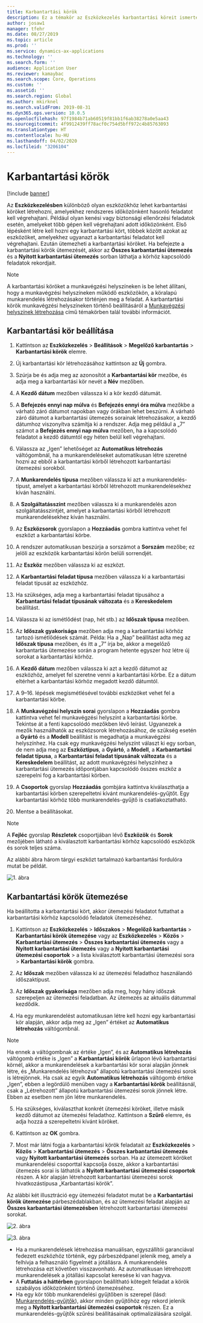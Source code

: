 ```yaml
---
title: Karbantartási körök
description: Ez a témakör az Eszközkezelés karbantartási köreit ismerteti.
author: josaw1
manager: tfehr
ms.date: 08/27/2019
ms.topic: article
ms.prod: ''
ms.service: dynamics-ax-applications
ms.technology: ''
ms.search.form: ''
audience: Application User
ms.reviewer: kamaybac
ms.search.scope: Core, Operations
ms.custom: ''
ms.assetid: ''
ms.search.region: Global
ms.author: mkirknel
ms.search.validFrom: 2019-08-31
ms.dyn365.ops.version: 10.0.5
ms.openlocfilehash: 97f1984b71ab60519f81bb1f6ab38278a0e5aa43
ms.sourcegitcommit: 4f9912439ff78acf0c754d5bff972c4b85763093
ms.translationtype: HT
ms.contentlocale: hu-HU
ms.lasthandoff: 04/02/2020
ms.locfileid: "3206104"
---
```

# <a name="maintenance-rounds"></a>Karbantartási körök

[!include [banner](../../includes/banner.md)]

 

Az **Eszközkezelésben** különböző olyan eszközökhöz lehet karbantartási köröket létrehozni, amelyekhez rendszeres időközönként hasonló feladatot kell végrehajtani. Például olyan kenési vagy biztonsági ellenőrzési feladatok esetén, amelyeket több gépen kell végrehajtani adott időközönként. Első lépésként létre kell hozni egy karbantartási kört, többek között azokat az eszközöket, amelyekhez ugyanazt a karbantartási feladatot kell végrehajtani. Ezután ütemezheti a karbantartási köröket. Ha befejezte a karbantartási körök ütemezését, akkor az **Összes karbantartási ütemezés** és a **Nyitott karbantartási ütemezés** sorban láthatja a körhöz kapcsolódó feladatok rekordjait.

>[!NOTE]
>A karbantartási köröket a munkavégzési helyszíneken is be lehet állítani, hogy a munkavégzési helyszíneken működő eszközökön, a köralapú munkarendelés létrehozásakor történjen meg a feladat. A karbantartási körök munkavégzési helyszíneken történő beállításáról a [Munkavégzési helyszínek létrehozása](../functional-locations/create-functional-locations.md) című témakörben talál további információt.

## <a name="set-up-a-maintenance-round"></a>Karbantartási kör beállítása

1. Kattintson az **Eszközkezelés** > **Beállítások** > **Megelőző karbantartás** > **Karbantartási körök** elemre.

2. Új karbantartási kör létrehozásához kattintson az **Új** gombra.

3. Szúrja be és adja meg az azonosítót a **Karbantartási kör** mezőbe, és adja meg a karbantartási kör nevét a **Név** mezőben.

4. A **Kezdő dátum** mezőben válassza ki a kör kezdő dátumát.

5. A **Befejezés ennyi nap múlva** és **Befejezés ennyi óra múlva** mezőkbe a várható záró dátumot napokban vagy órákban lehet beszúrni. A várható záró dátumot a karbantartási ütemezés sorainak létrehozásakor, a kezdő dátumhoz viszonyítva számítja ki a rendszer. Adja meg például a „7” számot a **Befejezés ennyi nap múlva** mezőben, ha a kapcsolódó feladatot a kezdő dátumtól egy héten belül kell végrehajtani.

6. Válassza az „Igen” lehetőséget az **Automatikus létrehozás** váltógombnál, ha a munkarendeléseket automatikusan létre szeretné hozni az ebből a karbantartási körből létrehozott karbantartási ütemezési sorokból.

7. A **Munkarendelés típusa** mezőben válassza ki azt a munkarendelés-típust, amelyet a karbantartási körből létrehozott munkarendelésekhez kíván használni.

8. A **Szolgáltatásszint** mezőben válassza ki a munkarendelés azon szolgáltatásszintjét, amelyet a karbantartási körből létrehozott munkarendelésekhez kíván használni.

9. Az **Eszközsorok** gyorslapon a **Hozzáadás** gombra kattintva vehet fel eszközt a karbantartási körbe.

10. A rendszer automatikusan beszúrja a sorszámot a **Sorszám** mezőbe; ez jelöli az eszközök karbantartási körön belüli sorrendjét.

11. Az **Eszköz** mezőben válassza ki az eszközt.

12. A **Karbantartási feladat típusa** mezőben válassza ki a karbantartási feladat típusát az eszközhöz.

13. Ha szükséges, adja meg a karbantartási feladat típusához a **Karbantartási feladat típusának változata** és a **Kereskedelem** beállítást.

14. Válassza ki az ismétlődést (nap, hét stb.) az **Időszak típusa** mezőben.

15. Az **Időszak gyakorisága** mezőben adja meg a karbantartási körhöz tartozó ismétlődések számát. Példa: Ha a „Nap” beállítást adta meg az **Időszak típusa** mezőben, és itt a „7” írja be, akkor a megelőző karbantartás ütemezése során a program hetente egyszer hoz létre új sorokat a karbantartási körhöz.

16. A **Kezdő dátum** mezőben válassza ki azt a kezdő dátumot az eszközhöz, amelyet fel szeretne venni a karbantartási körbe. Ez a dátum eltérhet a karbantartási körhöz megadott kezdő dátumtól.

17. A 9–16. lépések megismétlésével további eszközöket vehet fel a karbantartási körbe.

18. A **Munkavégzési helyszín sorai** gyorslapon a **Hozzáadás** gombra kattintva vehet fel munkavégzési helyszínt a karbantartási körbe. Tekintse át a fenti kapcsolódó mezőkben lévő leírást. Ugyanezek a mezők használhatók az eszközsorok létrehozásához, de szükség esetén a **Gyártó** és a **Modell** beállítást is megadhatja a munkavégzési helyszínhez. Ha csak egy munkavégzési helyszínt választ ki egy sorban, de nem adja meg az **Eszköztípus**, a **Gyártó**, a **Modell**, a **Karbantartási feladat típusa**, a **Karbantartási feladat típusának változata** és a **Kereskedelem** beállítást, az adott munkavégzési helyszínhez a karbantartási ütemezés időpontjában kapcsolódó összes eszköz a szerepelni fog a karbantartási körben.

19. A **Csoportok** gyorslap **Hozzáadás** gombjára kattintva kiválaszthatja a karbantartási körben szerepeltetni kívánt munkarendelés-gyűjtőt. Egy karbantartási körhöz több munkarendelés-gyűjtő is csatlakoztatható.

20. Mentse a beállításokat.

>[!NOTE]
>A **Fejléc** gyorslap **Részletek** csoportjában lévő **Eszközök** és **Sorok** mezőjében látható a kiválasztott karbantartási körhöz kapcsolódó eszközök és sorok teljes száma.

Az alábbi ábra három tárgyi eszközt tartalmazó karbantartási fordulóra mutat be példát.

![1. ábra](media/13-preventive-maintenance.png)


## <a name="schedule-maintenance-rounds"></a>Karbantartási körök ütemezése

Ha beállította a karbantartási kört, akkor ütemezési feladatot futtathat a karbantartási körhöz kapcsolódó feladatok ütemezéséhez.

1. Kattintson az **Eszközkezelés** > **Időszakos** > **Megelőző karbantartás** > **Karbantartási körök ütemezése** vagy az **Eszközkezelés** > **Közös** > **Karbantartási ütemezés** > **Összes karbantartási ütemezés** vagy a **Nyitott karbantartási ütemezés** vagy a **Nyitott karbantartási ütemezési csoportok** > a lista kiválasztott karbantartási ütemezési sora > **Karbantartási körök** gombra.

2. Az **Időszak** mezőben válassza ki az ütemezési feladathoz használandó időszaktípust.

3. Az **Időszak gyakorisága** mezőben adja meg, hogy hány időszak szerepeljen az ütemezési feladatban. Az ütemezés az aktuális dátummal kezdődik.

4. Ha egy munkarendelést automatikusan létre kell hozni egy karbantartási kör alapján, akkor adja meg az „Igen” értéket az **Automatikus létrehozás** váltógombnál.

>[!NOTE]
>Ha ennek a váltógombnak az értéke „Igen”, és az **Automatikus létrehozás** váltógomb értéke is „Igen” a **Karbantartási körök** űrlapon lévő karbantartási körnél, akkor a munkarendelések a karbantartási kör sorai alapján jönnek létre, és „Munkarendelés létrehozva” állapotú karbantartási ütemezési sorok is létrejönnek. Ha csak az egyik **Automatikus létrehozás** váltógomb értéke „Igen”, ebben a legördülő menüben vagy a **Karbantartási körök** beállításnál, csak a „Létrehozott” állapotú karbantartási ütemezési sorok jönnek létre. Ebben az esetben nem jön létre munkarendelés.

5. Ha szükséges, kiválaszthat konkrét ütemezési köröket, illetve másik kezdő dátumot az ütemezési feladathoz. Kattintson a **Szűrő** elemre, és adja hozzá a szerepeltetni kívánt köröket.

6. Kattintson az **OK** gombra.

7. Most már látni fogja a karbantartási körök feladatait az **Eszközkezelés** > **Közös** > **Karbantartási ütemezés** > **Összes karbantartási ütemezés** vagy **Nyitott karbantartási ütemezés** sorban. Ha az ütemezett köröket munkarendelési csoporttal kapcsolja össze, akkor a karbantartási ütemezés sorai is láthatók a **Nyitott karbantartási ütemezési csoportok** részen. A kör alapján létrehozott karbantartási ütemezési sorok hivatkozástípusa „Karbantartási körök”.

Az alábbi két illusztráció egy ütemezési feladatot mutat be a **Karbantartási körök ütemezése** párbeszédablakban, és az ütemezési feladat alapján az **Összes karbantartási ütemezésben** létrehozott karbantartási ütemezési sorokat.

![2. ábra](media/14-preventive-maintenance.png)

![3. ábra](media/15-preventive-maintenance.png)

- Ha a munkarendelések létrehozása manuálisan, egyszállítói garanciával fedezett eszközhöz történik, egy párbeszédpanel jelenik meg, amely a felhívja a felhasználó figyelmét a jótállásra. A munkarendelés létrehozása ezt követően visszavonható. Az automatikusan létrehozott munkarendelések a jótállási kapcsolat keresése ki van hagyva.  
- A **Futtatás a háttérben** gyorslapon beállítható kötegelt feladat a körök szabályos időközönként történő ütemezéséhez.  
- Ha egy kör több munkarendelési gyűjtőben is szerepel (lásd: [Munkarendelés-gyűjtők](../work-orders/work-order-pools.md)), akkor minden gyűjtőhöz egy rekord jelenik meg a **Nyitott karbantartási ütemezési csoportok** részen. Ez a munkarendelés-gyűjtők szűrési beállításainak optimalizálására szolgál.

